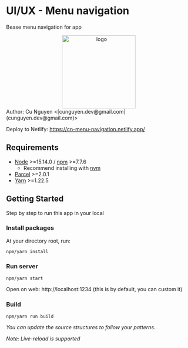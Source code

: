 # UI/UX - Menu navigation

Bease menu navigation for app

<div align="center">
  <img src="https://i.ibb.co/5F4JQm8/image.png" alt="logo" width="200" height="auto"
</div>

<div align="left">
Author: Cu Nguyen &lt;[cunguyen.dev@gmail.com](cunguyen.dev@gmail.com)&gt;

Deploy to Netlify: https://cn-menu-navigation.netlify.app/

## Requirements

- [Node](https://nodejs.org/en/) &gt;=15.14.0 / [npm](https://www.npmjs.com/) &gt;=7.7.6
  - Recommend installing with [nvm](https://github.com/creationix/nvm)
- [Parcel](https://parceljs.org/) &gt;=2.0.1
- [Yarn](https://classic.yarnpkg.com) &gt;=1.22.5

## Getting Started

Step by step to run this app in your local

### Install packages

At your directory root, run:

```
npm/yarn install
```

### Run server

```
npm/yarn start
```

Open on web: http://localhost:1234 (this is by default, you can custom it)

### Build

```
npm/yarn run build
```

_You can update the source structures to follow your patterns._

_Note: Live-reload is supported_

</div>
